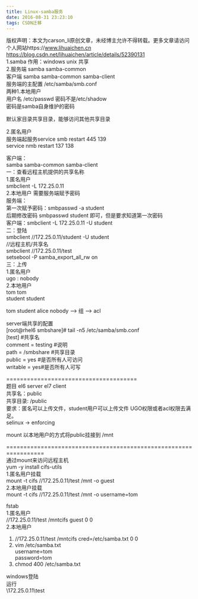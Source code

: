 ```yaml
---
title: Linux-samba服务
date: 2016-08-31 23:23:10
tags: CSDN迁移
---
```

 版权声明：本文为carson_li原创文章，未经博主允许不得转载。更多文章请访问个人网站https://www.lihuaichen.cn https://blog.csdn.net/lihuaichen/article/details/52390131   
  1.samba 作用：windows unix 共享  
2.服务端 samba samba-common  
 客户端 samba samba-common samba-client  
服务端的主配置 /etc/samba/smb.conf  
两种1.本地用户  
用户名 /etc/passwd 密码不是/etc/shadow  
密码是samba自身维护的密码  
  
  
默认家目录共享目录，能够访问其他共享目录  
  
  
 2.匿名用户  
服务端起服务service smb restart 445 139  
 service nmb restart 137 138  
  
  
客户端：  
samba samba-common samba-client  
一：查看远程主机提供的共享名称  
1.匿名用户  
smbclient -L 172.25.0.11  
2.本地用户 需要服务端赋予密码  
服务端：  
第一次赋予密码：smbpasswd -a student  
后期修改密码 smbpasswd student 即可，但是要求知道第一次密码  
客户端：smbclient -L 172.25.0.11 -U student   
二：登陆  
smbclient //172.25.0.11/student -U student  
 //远程主机/共享名   
smbclient //172.25.0.11/test  
setsebool -P samba_export_all_rw on  
三：上传  
1.匿名用户  
ugo : nobody  
2.本地用户  
tom tom  
student student  
  
  
  
  
  
  
tom student alice nobody --> 组 --> acl  
  
  
server端共享的配置  
[root@rhel6 smbshare]# tail -n5 /etc/samba/smb.conf   
[test] #共享名  
comment = testing #说明  
path = /smbshare #共享目录  
public = yes #是否所有人可访问  
writable = yes#是否所有人可写  
  
  
======================================  
题目 el6 server el7 client  
共享名：public  
共享目录: /public  
要求：匿名可以上传文件，student用户可以上传文件 UGO权限或者acl权限去满足。  
selinux -> enforcing   
  
  
mount 以本地用户的方式将public挂接到 /mnt  
  
  
  
  
=================================================================  
通过mount来访问远程主机   
yum -y install cifs-utils  
1.匿名用户挂载  
mount -t cifs //172.25.0.11/test /mnt -o guest  
2.本地用户挂载  
mount -t cifs //172.25.0.11/test /mnt -o username=tom  
  
  
fstab  
1.匿名用户  
//172.25.0.11/test /mntcifs guest 0 0  
2.本地用户  
1) //172.25.0.11/test /mntcifs cred=/etc/samba.txt 0 0  
2) vim /etc/samba.txt   
username=tom  
password=tom  
3) chmod 400 /etc/samba.txt  
  
  
  
  
  
  
  
  
windows登陆  
运行  
\\172.25.0.11\test  
   
 
